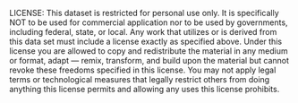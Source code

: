 LICENSE: This dataset is restricted for personal use only. It is specifically NOT to be used for commercial application nor to be used by governments, including federal, state, or local. Any work that utilizes or is derived from this data set must include a license exactly as specified above. Under this license you are allowed to copy and redistribute the material in any medium or format, adapt — remix, transform, and build upon the material but cannot revoke these freedoms specified in this license. You may not apply legal terms or technological measures that legally restrict others from doing anything this license permits and allowing any uses this license prohibits.
